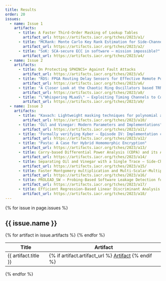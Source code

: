 ```yaml
---
title: Results
order: 20
issues:
  - name: Issue 1
    artifacts:
      - title: A Faster Third-Order Masking of Lookup Tables
        artifact_url: https://artifacts.iacr.org/tches/2023/a1/
      - title: "MCRank: Monte Carlo Key Rank Estimation for Side-Channel Security Evaluations"
        artifact_url: https://artifacts.iacr.org/tches/2023/a2/
      - title: "SoK: SCA-secure ECC in software – mission impossible?"
        artifact_url: https://artifacts.iacr.org/tches/2023/a4/
  - name: Issue 2
    artifacts:
      - title: On Protecting SPHINCS+ Against Fault Attacks
        artifact_url: https://artifacts.iacr.org/tches/2023/a5/
      - title: "RDS: FPGA Routing Delay Sensors for Effective Remote Power Analysis Attacks"
        artifact_url: https://artifacts.iacr.org/tches/2023/a6/
      - title: "A Closer Look at the Chaotic Ring Oscillators based TRNG Design"
        artifact_url: https://artifacts.iacr.org/tches/2023/a8/
      - title: "\"Whispering MLaaS\" – Exploiting Timing Channels to Compromise User Privacy in Deep Neural Networks"
        artifact_url: https://artifacts.iacr.org/tches/2023/a9/
  - name: Issue 3
    artifacts:
      - title: "Kavach: Lightweight masking techniques for polynomial arithmetic in lattice-based cryptography"
        artifact_url: https://artifacts.iacr.org/tches/2023/a10/
      - title: "Oil and Vinegar: Modern Parameters and Implementations"
        artifact_url: https://artifacts.iacr.org/tches/2023/a11/
      - title: "Formally verifying Kyber – Episode IV: Implementation correctness"
        artifact_url: https://artifacts.iacr.org/tches/2023/a12/
      - title: "Pasta: A Case for Hybrid Homomorphic Encryption"
        artifact_url: https://artifacts.iacr.org/tches/2023/a13/
      - title: Carry-based Differential Power Analysis (CDPA) and its Application to Attacking HMAC-SHA-2
        artifact_url: https://artifacts.iacr.org/tches/2023/a14/
      - title: Separating Oil and Vinegar with a Single Trace – Side-Channel Assisted Kipnis-Shamir Attack on UOV
        artifact_url: https://artifacts.iacr.org/tches/2023/a15/
      - title: Faster Montgomery multiplication and Multi-Scalar-Multiplication for SNARKs
        artifact_url: https://artifacts.iacr.org/tches/2023/a16/
      - title: PROLEAD_SW – Probing-Based Software Leakage Detection for ARM Binaries
        artifact_url: https://artifacts.iacr.org/tches/2023/a17/
      - title: Efficient Regression-Based Linear Discriminant Analysis for Side-Channel Security Evaluations – Towards Analytical Attacks against 32-bit Implementations
        artifact_url: https://artifacts.iacr.org/tches/2023/a18/
---
```


{% for issue in page.issues %}
  <h2>{{ issue.name }}</h2>
  <table>
    <thead>
      <tr>
        <th>Title</th>
        <th>Artifact</th>
      </tr>
    </thead>
    <tbody>
    {% for artifact in issue.artifacts %}
      <tr>
        <td>
          {{ artifact.title }}
        </td>
        <td>
          {% if artifact.artifact_url %}
            <a href="{{artifact.artifact_url}}">Artifact</a>
          {% endif %}
        </td>
      </tr>
    {% endfor %}
    </tbody>
</table>
{% endfor %}

